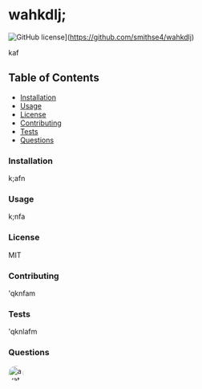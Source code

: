 # wahkdlj;

![GitHub license](https://img.shields.io/badge/License-MIT-blueviolet.svg)](https://github.com/smithse4/wahkdlj)

kaf

## Table of Contents

* [Installation](#installation)
* [Usage](#usage)
* [License](#license)
* [Contributing](#contributing)
* [Tests](#tests)
* [Questions](#questions)
    
### Installation

k;afn

### Usage

k;nfa

### License

MIT

### Contributing

'qknfam

### Tests

'qknlafm

### Questions

<img src="" alt="avatar" style="border-radius: 16px" width="30" />

  